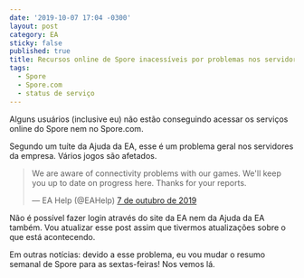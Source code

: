 ```yaml
---
date: '2019-10-07 17:04 -0300'
layout: post
category: EA
sticky: false
published: true
title: Recursos online de Spore inacessíveis por problemas nos servidores da EA
tags:
  - Spore
  - Spore.com
  - status de serviço
---
```

Alguns usuários (inclusive eu) não estão conseguindo acessar os serviços online do Spore nem no Spore.com.

Segundo um tuíte da Ajuda da EA, esse é um problema geral nos servidores da empresa. Vários jogos são afetados.

<blockquote class="twitter-tweet" data-lang="pt" data-dnt="true"><p lang="en" dir="ltr">We are aware of connectivity problems with our games. We&#39;ll keep you up to date on progress here. Thanks for your reports.</p>&mdash; EA Help (@EAHelp) <a href="https://twitter.com/EAHelp/status/1181292985520201730?ref_src=twsrc%5Etfw">7 de outubro de 2019</a></blockquote> <script async src="https://platform.twitter.com/widgets.js" charset="utf-8"></script>

Não é possível fazer login através do site da EA nem da Ajuda da EA também. Vou atualizar esse post assim que tivermos atualizações sobre o que está acontecendo.

Em outras notícias: devido a esse problema, eu vou mudar o resumo semanal de Spore para as sextas-feiras! Nos vemos lá.
